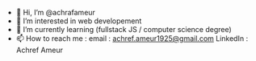 - 👋 Hi, I’m @achrafameur
- 👀 I’m interested in web developement
- 🌱 I’m currently learning (fullstack JS / computer science degree) 
- 📫 How to reach me :
     email : achref.ameur1925@gmail.com 
     LinkedIn : Achref Ameur
 
<!---
achrafameur/achrafameur is a ✨ special ✨ repository because its `README.md` (this file) appears on your GitHub profile.
You can click the Preview link to take a look at your changes.
--->
